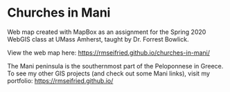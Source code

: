 # Churches in Mani

Web map created with MapBox as an assignment for the Spring 2020 WebGIS class at UMass Amherst, taught by Dr. Forrest Bowlick.

View the web map here: https://rmseifried.github.io/churches-in-mani/

The Mani peninsula is the southernmost part of the Peloponnese in Greece. To see my other GIS projects (and check out some Mani links), visit my portfolio: https://rmseifried.github.io/
